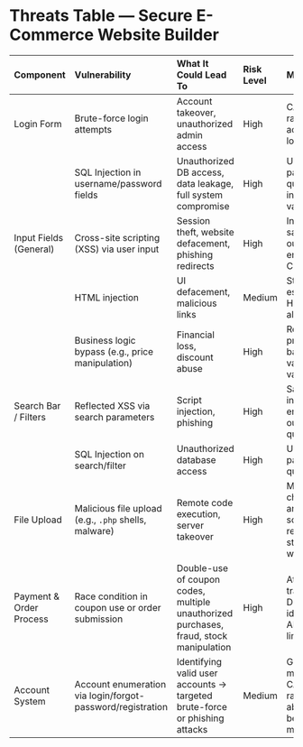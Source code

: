 # Threats Table — Secure E-Commerce Website Builder

| Component               | Vulnerability                                              | What It Could Lead To                                                                  | Risk Level   | Mitigation                                                                   |
|:------------------------|:-----------------------------------------------------------|:---------------------------------------------------------------------------------------|:-------------|:-----------------------------------------------------------------------------|
| Login Form              | Brute-force login attempts                                 | Account takeover, unauthorized admin access                                            | High         | CAPTCHA, rate limiting, account lockout, 2FA                                 |
                         | SQL Injection in username/password fields                  | Unauthorized DB access, data leakage, full system compromise                           | High         | Use parameterized queries, ORM, input validation                             |
| Input Fields (General)  | Cross-site scripting (XSS) via user input                  | Session theft, website defacement, phishing redirects                                  | High         | Input sanitization, output encoding, CSP headers                             |
|                         | HTML injection                                             | UI defacement, malicious links                                                         | Medium       | Strip or escape HTML, restrict allowed tags                                  |
|                         | Business logic bypass (e.g., price manipulation)           | Financial loss, discount abuse                                                         | High         | Recalculate prices on backend, validate input values                         |
| Search Bar / Filters    | Reflected XSS via search parameters                        | Script injection, phishing                                                             | High         | Sanitize inputs, encode output, limit query lengths                          |
|                         | SQL Injection on search/filter                             | Unauthorized database access                                                           | High         | Use ORM, parameterized queries                                               |
| File Upload             | Malicious file upload (e.g., `.php` shells, malware)       | Remote code execution, server takeover                                                 | High         | MIME type checking, antivirus scanning, rename files, store outside webroot  |
| Payment & Order Process | Race condition in coupon use or order submission           | Double-use of coupon codes, multiple unauthorized purchases, fraud, stock manipulation | High         | Atomic transactions, DB locks, idempotent APIs, rate limiting                |
| Account System          | Account enumeration via login/forgot-password/registration | Identifying valid user accounts → targeted brute-force or phishing attacks             | Medium       | Generic error messages, CAPTCHA, rate limiting, abnormal behavior monitoring |
